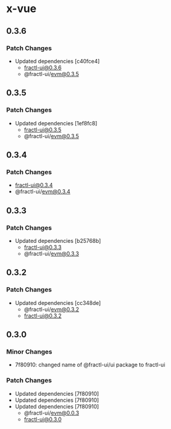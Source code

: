 # x-vue

## 0.3.6

### Patch Changes

- Updated dependencies [c40fce4]
  - fractl-ui@0.3.6
  - @fractl-ui/evm@0.3.5

## 0.3.5

### Patch Changes

- Updated dependencies [1ef8fc8]
  - fractl-ui@0.3.5
  - @fractl-ui/evm@0.3.5

## 0.3.4

### Patch Changes

- fractl-ui@0.3.4
- @fractl-ui/evm@0.3.4

## 0.3.3

### Patch Changes

- Updated dependencies [b25768b]
  - fractl-ui@0.3.3
  - @fractl-ui/evm@0.3.3

## 0.3.2

### Patch Changes

- Updated dependencies [cc348de]
  - @fractl-ui/evm@0.3.2
  - fractl-ui@0.3.2

## 0.3.0

### Minor Changes

- 7f80910: changed name of @fractl-ui/ui package to fractl-ui

### Patch Changes

- Updated dependencies [7f80910]
- Updated dependencies [7f80910]
- Updated dependencies [7f80910]
  - @fractl-ui/evm@0.0.3
  - fractl-ui@0.3.0
